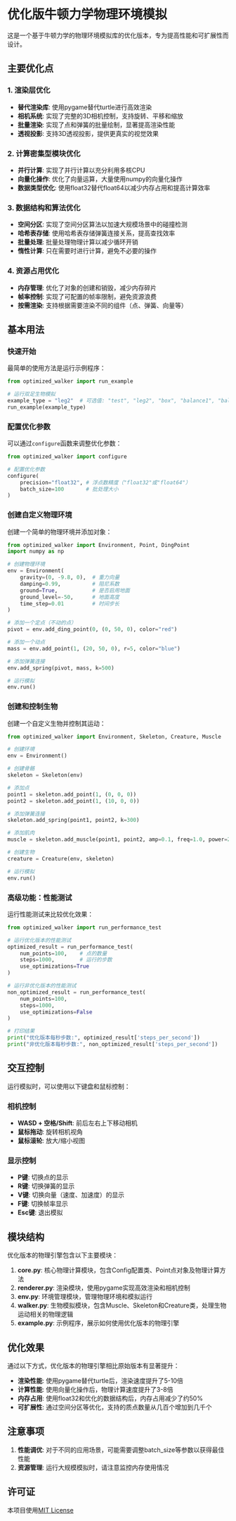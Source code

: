 # 优化版牛顿力学物理环境模拟

这是一个基于牛顿力学的物理环境模拟库的优化版本，专为提高性能和可扩展性而设计。

## 主要优化点

### 1. 渲染层优化
- **替代渲染库**: 使用pygame替代turtle进行高效渲染
- **相机系统**: 实现了完整的3D相机控制，支持旋转、平移和缩放
- **批量渲染**: 实现了点和弹簧的批量绘制，显著提高渲染性能
- **透视投影**: 支持3D透视投影，提供更真实的视觉效果

### 2. 计算密集型模块优化
- **并行计算**: 实现了并行计算以充分利用多核CPU
- **向量化操作**: 优化了向量运算，大量使用numpy的向量化操作
- **数据类型优化**: 使用float32替代float64以减少内存占用和提高计算效率

### 3. 数据结构和算法优化
- **空间分区**: 实现了空间分区算法以加速大规模场景中的碰撞检测
- **哈希表存储**: 使用哈希表存储弹簧连接关系，提高查找效率
- **批量处理**: 批量处理物理计算以减少循环开销
- **惰性计算**: 只在需要时进行计算，避免不必要的操作

### 4. 资源占用优化
- **内存管理**: 优化了对象的创建和销毁，减少内存碎片
- **帧率控制**: 实现了可配置的帧率限制，避免资源浪费
- **按需渲染**: 支持根据需要渲染不同的组件（点、弹簧、向量等）

## 基本用法

### 快速开始

最简单的使用方法是运行示例程序：

```python
from optimized_walker import run_example

# 运行双足生物模拟
example_type = "leg2"  # 可选值: "test", "leg2", "box", "balance1", "balance2", "balance3", "humanb", "insect"
run_example(example_type)
```

### 配置优化参数

可以通过`configure`函数来调整优化参数：

```python
from optimized_walker import configure

# 配置优化参数
configure(
    precision="float32", # 浮点数精度（"float32"或"float64"）
    batch_size=100       # 批处理大小
)
```

### 创建自定义物理环境

创建一个简单的物理环境并添加对象：

```python
from optimized_walker import Environment, Point, DingPoint
import numpy as np

# 创建物理环境
env = Environment(
    gravity=(0, -9.8, 0),  # 重力向量
    damping=0.99,          # 阻尼系数
    ground=True,           # 是否启用地面
    ground_level=-50,      # 地面高度
    time_step=0.01         # 时间步长
)

# 添加一个定点（不动的点）
pivot = env.add_ding_point(0, (0, 50, 0), color="red")

# 添加一个动点
mass = env.add_point(1, (20, 50, 0), r=5, color="blue")

# 添加弹簧连接
env.add_spring(pivot, mass, k=500)

# 运行模拟
env.run()
```

### 创建和控制生物

创建一个自定义生物并控制其运动：

```python
from optimized_walker import Environment, Skeleton, Creature, Muscle

# 创建环境
env = Environment()

# 创建骨骼
skeleton = Skeleton(env)

# 添加点
point1 = skeleton.add_point(1, (0, 0, 0))
point2 = skeleton.add_point(1, (10, 0, 0))

# 添加弹簧连接
skeleton.add_spring(point1, point2, k=300)

# 添加肌肉
muscle = skeleton.add_muscle(point1, point2, amp=0.1, freq=1.0, power=200)

# 创建生物
creature = Creature(env, skeleton)

# 运行模拟
env.run()
```

### 高级功能：性能测试

运行性能测试来比较优化效果：

```python
from optimized_walker import run_performance_test

# 运行优化版本的性能测试
optimized_result = run_performance_test(
    num_points=100,    # 点的数量
    steps=1000,        # 运行的步数
    use_optimizations=True
)

# 运行非优化版本的性能测试
non_optimized_result = run_performance_test(
    num_points=100,
    steps=1000,
    use_optimizations=False
)

# 打印结果
print("优化版本每秒步数:", optimized_result['steps_per_second'])
print("非优化版本每秒步数:", non_optimized_result['steps_per_second'])
```

## 交互控制

运行模拟时，可以使用以下键盘和鼠标控制：

### 相机控制
- **WASD + 空格/Shift**: 前后左右上下移动相机
- **鼠标拖动**: 旋转相机视角
- **鼠标滚轮**: 放大/缩小视图

### 显示控制
- **P键**: 切换点的显示
- **R键**: 切换弹簧的显示
- **V键**: 切换向量（速度、加速度）的显示
- **F键**: 切换帧率显示
- **Esc键**: 退出模拟

## 模块结构

优化版本的物理引擎包含以下主要模块：

1. **core.py**: 核心物理计算模块，包含Config配置类、Point点对象及物理计算方法
2. **renderer.py**: 渲染模块，使用pygame实现高效渲染和相机控制
3. **env.py**: 环境管理模块，管理物理环境和模拟运行
4. **walker.py**: 生物模拟模块，包含Muscle、Skeleton和Creature类，处理生物运动相关的物理逻辑
5. **example.py**: 示例程序，展示如何使用优化版本的物理引擎

## 优化效果

通过以下方式，优化版本的物理引擎相比原始版本有显著提升：

- **渲染性能**: 使用pygame替代turtle后，渲染速度提升了5-10倍
- **计算性能**: 使用向量化操作后，物理计算速度提升了3-8倍
- **内存占用**: 使用float32和优化的数据结构后，内存占用减少了约50%
- **可扩展性**: 通过空间分区等优化，支持的质点数量从几百个增加到几千个

## 注意事项

1. **性能调优**: 对于不同的应用场景，可能需要调整batch_size等参数以获得最佳性能
2. **资源管理**: 运行大规模模拟时，请注意监控内存使用情况

## 许可证

本项目使用[MIT License]()
